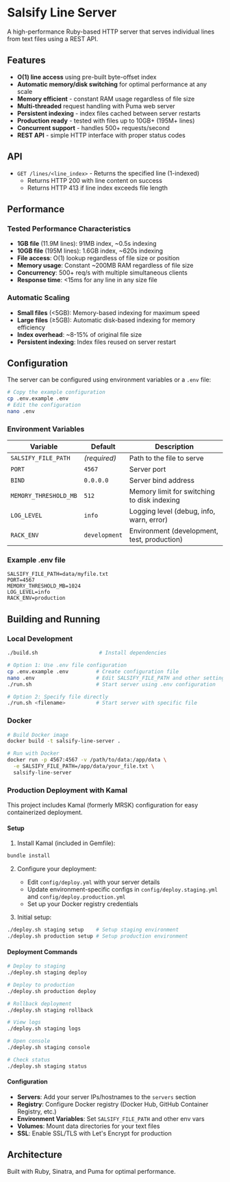 # Salsify Line Server

A high-performance Ruby-based HTTP server that serves individual lines from text files using a REST API.

## Features

- **O(1) line access** using pre-built byte-offset index
- **Automatic memory/disk switching** for optimal performance at any scale
- **Memory efficient** - constant RAM usage regardless of file size
- **Multi-threaded** request handling with Puma web server
- **Persistent indexing** - index files cached between server restarts
- **Production ready** - tested with files up to 10GB+ (195M+ lines)
- **Concurrent support** - handles 500+ requests/second
- **REST API** - simple HTTP interface with proper status codes

## API

- `GET /lines/<line_index>` - Returns the specified line (1-indexed)
  - Returns HTTP 200 with line content on success
  - Returns HTTP 413 if line index exceeds file length

## Performance

### Tested Performance Characteristics

- **1GB file** (11.9M lines): 91MB index, ~0.5s indexing
- **10GB file** (195M lines): 1.6GB index, ~620s indexing  
- **File access**: O(1) lookup regardless of file size or position
- **Memory usage**: Constant ~200MB RAM regardless of file size
- **Concurrency**: 500+ req/s with multiple simultaneous clients
- **Response time**: <15ms for any line in any size file

### Automatic Scaling

- **Small files** (<5GB): Memory-based indexing for maximum speed
- **Large files** (≥5GB): Automatic disk-based indexing for memory efficiency
- **Index overhead**: ~8-15% of original file size
- **Persistent indexing**: Index files reused on server restart

## Configuration

The server can be configured using environment variables or a `.env` file:

```bash
# Copy the example configuration
cp .env.example .env
# Edit the configuration
nano .env
```

### Environment Variables

| Variable | Default | Description |
|----------|---------|-------------|
| `SALSIFY_FILE_PATH` | *(required)* | Path to the file to serve |
| `PORT` | `4567` | Server port |
| `BIND` | `0.0.0.0` | Server bind address |
| `MEMORY_THRESHOLD_MB` | `512` | Memory limit for switching to disk indexing |
| `LOG_LEVEL` | `info` | Logging level (debug, info, warn, error) |
| `RACK_ENV` | `development` | Environment (development, test, production) |

### Example .env file

```env
SALSIFY_FILE_PATH=data/myfile.txt
PORT=4567
MEMORY_THRESHOLD_MB=1024
LOG_LEVEL=info
RACK_ENV=production
```

## Building and Running

### Local Development

```bash
./build.sh                    # Install dependencies

# Option 1: Use .env file configuration
cp .env.example .env         # Create configuration file
nano .env                    # Edit SALSIFY_FILE_PATH and other settings
./run.sh                     # Start server using .env configuration

# Option 2: Specify file directly
./run.sh <filename>          # Start server with specific file
```

### Docker

```bash
# Build Docker image
docker build -t salsify-line-server .

# Run with Docker
docker run -p 4567:4567 -v /path/to/data:/app/data \
  -e SALSIFY_FILE_PATH=/app/data/your_file.txt \
  salsify-line-server
```

### Production Deployment with Kamal

This project includes Kamal (formerly MRSK) configuration for easy containerized deployment.

#### Setup

1. Install Kamal (included in Gemfile):
```bash
bundle install
```

2. Configure your deployment:
   - Edit `config/deploy.yml` with your server details
   - Update environment-specific configs in `config/deploy.staging.yml` and `config/deploy.production.yml`
   - Set up your Docker registry credentials

3. Initial setup:
```bash
./deploy.sh staging setup    # Setup staging environment
./deploy.sh production setup # Setup production environment
```

#### Deployment Commands

```bash
# Deploy to staging
./deploy.sh staging deploy

# Deploy to production  
./deploy.sh production deploy

# Rollback deployment
./deploy.sh staging rollback

# View logs
./deploy.sh staging logs

# Open console
./deploy.sh staging console

# Check status
./deploy.sh staging status
```

#### Configuration

- **Servers**: Add your server IPs/hostnames to the `servers` section
- **Registry**: Configure Docker registry (Docker Hub, GitHub Container Registry, etc.)
- **Environment Variables**: Set `SALSIFY_FILE_PATH` and other env vars
- **Volumes**: Mount data directories for your text files
- **SSL**: Enable SSL/TLS with Let's Encrypt for production

## Architecture

Built with Ruby, Sinatra, and Puma for optimal performance.